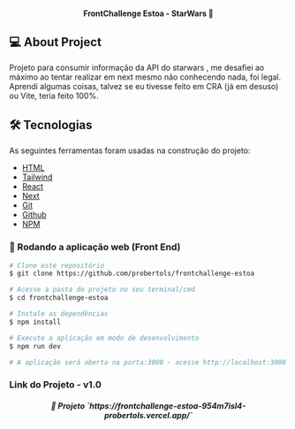 <h4 align="center"> 
    FrontChallenge Estoa - StarWars 🚀
</h4>


## 💻 About Project

Projeto para consumir informação da API do starwars , me desafiei ao máximo ao tentar realizar em next mesmo não conhecendo nada, foi legal.
Aprendi algumas coisas, talvez se eu tivesse feito em CRA (já em desuso) ou Vite, teria feito 100%. 


## 🛠 Tecnologias

As seguintes ferramentas foram usadas na construção do projeto:


- [HTML][html]
- [Tailwind][tailwind]
- [React][reactjs]
- [Next][nextjs]
- [Git][git]
- [Github][github] 
- [NPM][npm]


### 🧭 Rodando a aplicação web (Front End)

```bash 
# Clone este repositório
$ git clone https://github.com/probertols/frontchallenge-estoa

# Acesse a pasta do projeto no seu terminal/cmd
$ cd frontchallenge-estoa

# Instale as dependências
$ npm install

# Execute a aplicação em modo de desenvolvimento
$ npm run dev

# A aplicação será aberta na porta:3000 - acesse http://localhost:3000

```


### Link do Projeto - v1.0

<h5 align="center"> 
	🚀 Projeto `https://frontchallenge-estoa-954m7isl4-probertols.vercel.app/`
</h5>

 

[git]: https://git-scm.com/doc
[github]: https://docs.github.com/en
[reactjs]: https://reactjs.org
[tailwind]: https://tailwindcss.com/
[nextjs]: https://nextjs.org/
[html]: https://developer.mozilla.org/en-US/docs/Web/HTML
[npm]: https://www.npmjs.com/